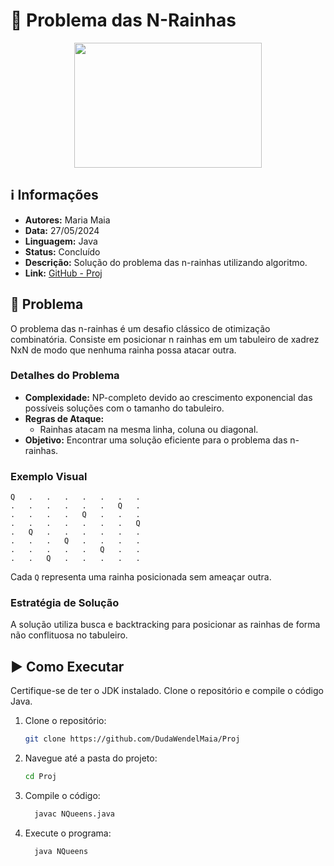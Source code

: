 # 👑 Problema das N-Rainhas

<div align="center">
<img width="300" height="200" src="https://img.freepik.com/fotos-premium/jogo-de-xadrez-com-rainha-dourada-e-pecas-de-xadrez-prateadas-em-fundo-escuro-representando-equipe-de-lideranca_908985-40886.jpg">
</div>

## ℹ️ Informações
- **Autores:** Maria Maia
- **Data:** 27/05/2024
- **Linguagem:** Java
- **Status:** Concluído
- **Descrição:** Solução do problema das n-rainhas utilizando algoritmo.
- **Link:** [GitHub - Proj](https://github.com/DudaWendelMaia/Proj)

## 🎯 Problema
O problema das n-rainhas é um desafio clássico de otimização combinatória. Consiste em posicionar n rainhas em um tabuleiro de xadrez NxN de modo que nenhuma rainha possa atacar outra.

### Detalhes do Problema
- **Complexidade:** NP-completo devido ao crescimento exponencial das possíveis soluções com o tamanho do tabuleiro.
- **Regras de Ataque:** 
  - Rainhas atacam na mesma linha, coluna ou diagonal.
- **Objetivo:** Encontrar uma solução eficiente para o problema das n-rainhas.

### Exemplo Visual
```
Q   .   .   .   .   .   .   .
.   .   .   .   .   .   Q   .
.   .   .   .   Q   .   .   .
.   .   .   .   .   .   .   Q
.   Q   .   .   .   .   .   .
.   .   .   Q   .   .   .   .
.   .   .   .   .   Q   .   .
.   .   Q   .   .   .   .   .
```

Cada `Q` representa uma rainha posicionada sem ameaçar outra.

### Estratégia de Solução
A solução utiliza busca e backtracking para posicionar as rainhas de forma não conflituosa no tabuleiro.

## ▶️ Como Executar
Certifique-se de ter o JDK instalado. Clone o repositório e compile o código Java.

1. Clone o repositório:
    ```sh
    git clone https://github.com/DudaWendelMaia/Proj
    ```

2. Navegue até a pasta do projeto:
    ```sh
    cd Proj
    ```

3. Compile o código:
    ```sh
      javac NQueens.java
    ```

4. Execute o programa:
    ```sh
      java NQueens
    ```
